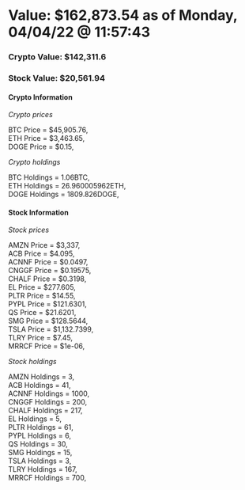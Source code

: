 # Value: $162,873.54 as of Monday, 04/04/22 @ 11:57:43 

### Crypto Value: $142,311.6

### Stock Value: $20,561.94

#### Crypto Information 
*Crypto prices* 

BTC Price = $45,905.76,  
ETH Price = $3,463.65,  
DOGE Price = $0.15,  


*Crypto holdings* 

BTC Holdings = 1.06BTC,  
ETH Holdings = 26.960005962ETH,  
DOGE Holdings = 1809.826DOGE,  


#### Stock Information 

*Stock prices* 

AMZN Price = $3,337,  
ACB Price = $4.095,  
ACNNF Price = $0.0497,  
CNGGF Price = $0.19575,  
CHALF Price = $0.3198,  
EL Price = $277.605,  
PLTR Price = $14.55,  
PYPL Price = $121.6301,  
QS Price = $21.6201,  
SMG Price = $128.5644,  
TSLA Price = $1,132.7399,  
TLRY Price = $7.45,  
MRRCF Price = $1e-06,  


*Stock holdings* 

AMZN Holdings = 3,  
ACB Holdings = 41,  
ACNNF Holdings = 1000,  
CNGGF Holdings = 200,  
CHALF Holdings = 217,  
EL Holdings = 5,  
PLTR Holdings = 61,  
PYPL Holdings = 6,  
QS Holdings = 30,  
SMG Holdings = 15,  
TSLA Holdings = 3,  
TLRY Holdings = 167,  
MRRCF Holdings = 700,  


